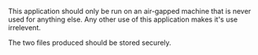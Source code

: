 This application should only be run on an air-gapped machine that is never used for anything else. Any other use of this application makes it's use irrelevent. 

The two files produced should be stored securely.
